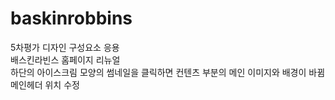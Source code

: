 # baskinrobbins <br>
5차평가 디자인 구성요소 응용 <br>
배스킨라빈스 홈페이지 리뉴얼 <br>
하단의 아이스크림  모양의 썸네일을 클릭하면 컨텐츠 부분의 메인 이미지와 배경이 바뀜 <br>
메인헤더 위치 수정
